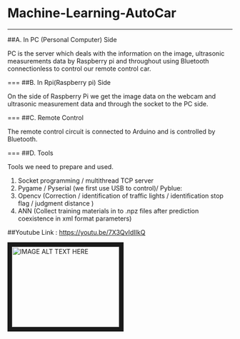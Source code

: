 # Machine-Learning-AutoCar
--------------------------
##A. In PC (Personal Computer) Side

PC is the server which deals with the information on the image, ultrasonic measurements data by Raspberry pi and throughout using Bluetooth
connectionless to control our remote control car.

===
##B. In Rpi(Raspberry pi) Side

On the side of Raspberry Pi we get the image data on the webcam and ultrasonic measurement data and through the socket to the PC side.

===
##C. Remote Control

The remote control circuit is connected to Arduino and is controlled by Bluetooth.

===
##D. Tools

Tools we need to prepare and used.
1) Socket programming / multithread TCP server
2) Pygame / Pyserial (we first use USB to control)/ Pyblue:
3) Opencv (Correction / identification of traffic lights / identification stop flag / judgment distance )
4) ANN (Collect training materials in to .npz files after prediction coexistence in xml format parameters)



##Youtube Link :  https://youtu.be/7X3QvIdIIkQ

<a href="http://www.youtube.com/watch?feature=player_embedded&v=7X3QvIdIIkQ
" target="_blank"><img src="http://img.youtube.com/vi/7X3QvIdIIkQ/0.jpg"
alt="IMAGE ALT TEXT HERE" width="240" height="180" border="10" /></a>
